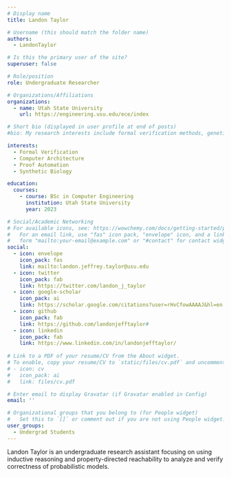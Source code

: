 ```yaml
---
# Display name
title: Landon Taylor

# Username (this should match the folder name)
authors:
  - LandonTaylor

# Is this the primary user of the site?
superuser: false

# Role/position
role: Undergraduate Researcher

# Organizations/Affiliations
organizations:
  - name: Utah State University
    url: https://engineering.usu.edu/ece/index

# Short bio (displayed in user profile at end of posts)
#bio: My research interests include formal verification methods, genetic circuit design and modeling, and computer architecture.

interests:
  - Formal Verification
  - Computer Architecture
  - Proof Automation
  - Synthetic Biology

education:
  courses:
    - course: BSc in Computer Engineering
      institution: Utah State University
      year: 2023

# Social/Academic Networking
# For available icons, see: https://wowchemy.com/docs/getting-started/page-builder/#icons
#   For an email link, use "fas" icon pack, "envelope" icon, and a link in the
#   form "mailto:your-email@example.com" or "#contact" for contact widget.
social:
  - icon: envelope
    icon_pack: fas
    link: mailto:landon.jeffrey.taylor@usu.edu
  - icon: twitter
    icon_pack: fab
    link: https://twitter.com/landon_j_taylor
  - icon: google-scholar
    icon_pack: ai
    link: https://scholar.google.com/citations?user=rHvCfowAAAAJ&hl=en
  - icon: github
    icon_pack: fab
    link: https://github.com/landonjefftaylor#
  - icon: linkedin
    icon_pack: fab
    link: https://www.linkedin.com/in/landonjefftaylor/
    
# Link to a PDF of your resume/CV from the About widget.
# To enable, copy your resume/CV to `static/files/cv.pdf` and uncomment the lines below.
# - icon: cv
#   icon_pack: ai
#   link: files/cv.pdf

# Enter email to display Gravatar (if Gravatar enabled in Config)
email: ''

# Organizational groups that you belong to (for People widget)
#   Set this to `[]` or comment out if you are not using People widget.
user_groups:
  - Undergrad Students
---
```


Landon Taylor is an undergraduate research assistant focusing on using inductive reasoning and property-directed reachability to analyze and verify correctness of probabilistic models. 